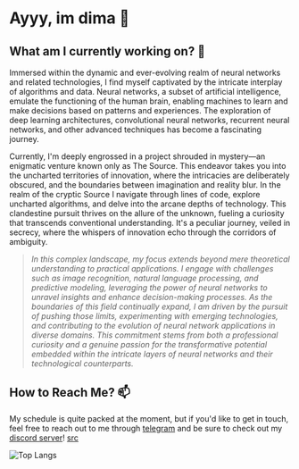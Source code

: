 # Ayyy, im dima 👋

## What am I currently working on? 🤔

Immersed within the dynamic and ever-evolving realm of neural networks and related technologies, I find myself captivated by the intricate interplay of algorithms and data. Neural networks, a subset of artificial intelligence, emulate the functioning of the human brain, enabling machines to learn and make decisions based on patterns and experiences. The exploration of deep learning architectures, convolutional neural networks, recurrent neural networks, and other advanced techniques has become a fascinating journey.

Currently, I'm deeply engrossed in a project shrouded in mystery—an enigmatic venture known only as The Source. This endeavor takes you into the uncharted territories of innovation, where the intricacies are deliberately obscured, and the boundaries between imagination and reality blur. In the realm of the cryptic Source I navigate through lines of code, explore uncharted algorithms, and delve into the arcane depths of technology. This clandestine pursuit thrives on the allure of the unknown, fueling a curiosity that transcends conventional understanding. It's a peculiar journey, veiled in secrecy, where the whispers of innovation echo through the corridors of ambiguity.

> *In this complex landscape, my focus extends beyond mere theoretical understanding to practical applications. I engage with challenges such as image recognition, natural language processing, and predictive modeling, leveraging the power of neural networks to unravel insights and enhance decision-making processes. As the boundaries of this field continually expand, I am driven by the pursuit of pushing those limits, experimenting with emerging technologies, and contributing to the evolution of neural network applications in diverse domains. This commitment stems from both a professional curiosity and a genuine passion for the transformative potential embedded within the intricate layers of neural networks and their technological counterparts.*

## How to Reach Me? 📫
My schedule is quite packed at the moment, but if you'd like to get in touch, feel free to reach out to me through [telegram](https://t.me/dimalmfao) and be sure to check out my [discord server](https://discord.gg/4HJBmGDWuV)! [src](https://src.eco/)

![Top Langs](https://github-readme-stats.vercel.app/api/top-langs/?username=dimalmfao&layout=compact)

<!--
**dimaaac/dimaaac** is a ✨ _special_ ✨ repository because its `README.md` (this file) appears on your GitHub profile.

Here are some ideas to get you started:

- 🔭 I’m currently working on ...
- 🌱 I’m currently learning ...
- 👯 I’m looking to collaborate on ...
- 🤔 I’m looking for help with ...
- 💬 Ask me about ...
- 📫 How to reach me: ...
- 😄 Pronouns: ...
- ⚡ Fun fact: ...
-->
